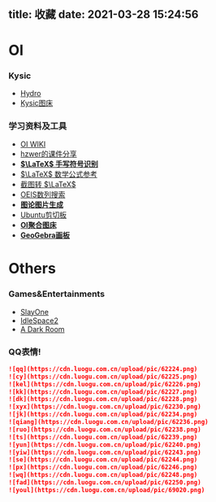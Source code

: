 title: 收藏
date: 2021-03-28 15:24:56
---
# OI

### Kysic

- [Hydro](https://hydro.org.cn)
- [Kysic图床](https://image.kysic.com.cn/)

### 学习资料及工具

- [OI WIKI](https://oi-wiki.org)
- [hzwer的课件分享](https://github.com/hzwer/shareOI)
- [**$\LaTeX$ 手写符号识别**](http://detexify.kirelabs.org/classify.html)
- [$\LaTeX$ 数学公式参考](http://www.mohu.org/info/symbols/symbols.htm)
- [截图转 $\LaTeX$](https://mathpix.com/)
- [OEIS数列搜索](https://oeis.org/)
- [**图论图片生成**](https://csacademy.com/app/graph_editor/)
- [Ubuntu剪切板](https://paste.ubuntu.com/)
- [**OI聚合图床**](https://p.oier.tk/)
- [**GeoGebra画板**](https://www.geogebra.org/graphing?lang=zh_CN)
# Others

### Games&Entertainments

- [SlayOne](https://slay.one)
- [IdleSpace2](http://idlegame.gitee.io/idlespace2/#/info)
- [A Dark Room](http://g.miaowu.asia/?lang=cn)

### QQ表情!

```markdown
![qq](https://cdn.luogu.com.cn/upload/pic/62224.png)
![cy](https://cdn.luogu.com.cn/upload/pic/62225.png)
![kel](https://cdn.luogu.com.cn/upload/pic/62226.png)
![kk](https://cdn.luogu.com.cn/upload/pic/62227.png)
![dk](https://cdn.luogu.com.cn/upload/pic/62228.png)
![xyx](https://cdn.luogu.com.cn/upload/pic/62230.png)
![jk](https://cdn.luogu.com.cn/upload/pic/62234.png)
![qiang](https://cdn.luogu.com.cn/upload/pic/62236.png)
![ruo](https://cdn.luogu.com.cn/upload/pic/62238.png)
![ts](https://cdn.luogu.com.cn/upload/pic/62239.png)
![yun](https://cdn.luogu.com.cn/upload/pic/62240.png)
![yiw](https://cdn.luogu.com.cn/upload/pic/62243.png)
![se](https://cdn.luogu.com.cn/upload/pic/62244.png)
![px](https://cdn.luogu.com.cn/upload/pic/62246.png)
![wq](https://cdn.luogu.com.cn/upload/pic/62248.png)
![fad](https://cdn.luogu.com.cn/upload/pic/62250.png)
![youl](https://cdn.luogu.com.cn/upload/pic/69020.png)
```
